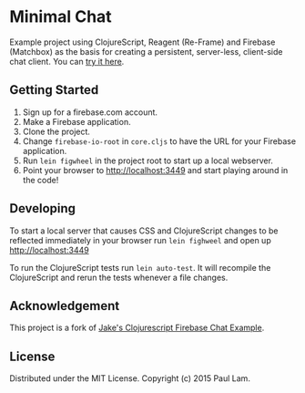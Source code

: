 # Minimal Chat

Example project using ClojureScript, Reagent (Re-Frame) and Firebase (Matchbox)
as the basis for creating a persistent, server-less, client-side chat client. You
can [try it here](http://re-frame-firebase.herokuapp.com/).

## Getting Started

1. Sign up for a firebase.com account.
2. Make a Firebase application.
3. Clone the project.
4. Change `firebase-io-root` in `core.cljs` to have the URL for your Firebase
   application.
5. Run `lein figwheel` in the project root to start up a local webserver.
6. Point your browser to [http://localhost:3449](http://localhost:3449) and start playing around in the code!

## Developing

To start a local server that causes CSS and ClojureScript changes to
be reflected immediately in your browser run `lein fighweel` and open
up [http://localhost:3449](http://localhost:3449)

To run the ClojureScript tests run `lein auto-test`. It will recompile
the ClojureScript and rerun the tests whenever a file changes.

## Acknowledgement

This project is a fork of [Jake's Clojurescript Firebase Chat Example](https://github.com/jakemcc/clojurescript-firebase-chat-example).

## License

Distributed under the MIT License. Copyright (c) 2015 Paul Lam.

